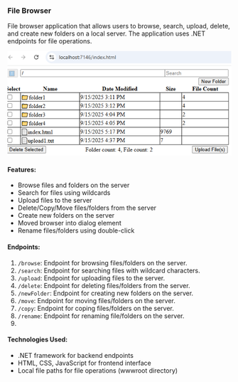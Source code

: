 ﻿### File Browser

File browser application that allows users to browse, search, upload, delete, and create new folders on a local server. The application uses .NET endpoints for file operations.

![screenshot](screenshot.png)

#### Features:
- Browse files and folders on the server
- Search for files using wildcards
- Upload files to the server
- Delete/Copy/Move files/folders from the server
- Create new folders on the server
- Moved browser into dialog element
- Rename files/folders using double-click 

#### Endpoints:
1. `/browse`: Endpoint for browsing files/folders on the server.
2. `/search`: Endpoint for searching files with wildcard characters.
3. `/upload`: Endpoint for uploading files to the server.
4. `/delete`: Endpoint for deleting files/folders from the server.
5. `/newFolder`: Endpoint for creating new folders on the server.
6. `/move`: Endpoint for moving files/folders on the server.
7. `/copy`: Endpoint for coping files/folders on the server.
8. `/rename`: Endpoint for renaming file/folders on the server.
1. 
#### Technologies Used:
- .NET framework for backend endpoints
- HTML, CSS, JavaScript for frontend interface
- Local file paths for file operations (wwwroot directory)